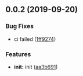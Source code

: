 <a name="0.0.2"></a>
## 0.0.2 (2019-09-20)


### Bug Fixes

* ci failed ([1ff9274](https://github.com/zivyangll/awesome-create-npm/commit/1ff9274))


### Features

* **init:** init ([aa3b691](https://github.com/zivyangll/awesome-create-npm/commit/aa3b691))



